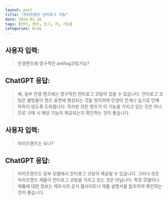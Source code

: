 ```yaml
---
layout: post
title: "자이즈렌즈 안티포그 가능"
date: 2024-02-28
tags: [안티, 렌즈, 포그, 자, 가능]
categories: blog
---
```


## 사용자 입력:
> 안경렌즈에 영구적인 antifog코팅가능?

## ChatGPT 응답:
> 예, 일부 안경 렌즈에는 영구적인 안티포그 코팅이 있을 수 있습니다. 안티포그 코팅은 물방울이 렌즈 표면에 형성되는 것을 방지하여 안경이 안개나 습기로 인해 탁하지 않도록 도와줍니다. 하지만 모든 렌즈가 이 기능을 가지고 있는 것은 아니므로 구매 시 해당 기능이 제공되는지 확인하는 것이 좋습니다.

## 사용자 입력:
> 자이즈렌즈는 되나?

## ChatGPT 응답:
> 자이즈렌즈도 일부 모델에서 안티포그 코팅이 제공될 수 있습니다. 그러나 모든 자이즈렌즈 제품이 안티포그 코팅을 가지고 있는 것은 아닙니다. 특정 모델이나 제품에 대한 정보는 제조사의 공식 웹사이트나 제품 설명서를 참조하여 확인하는 것이 좋습니다.

